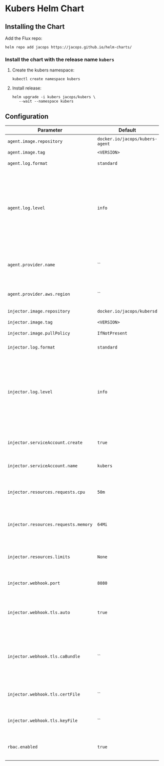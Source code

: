 # Kubers Helm Chart

## Installing the Chart
Add the Flux repo:
```
helm repo add jacops https://jacops.github.io/helm-charts/
```

### Install the chart with the release name `kubers`
1. Create the kubers namespace:
   ```
   kubectl create namespace kubers
   ```

2. Install release:
   ```
   helm upgrade -i kubers jacops/kubers \
      --wait --namespace kubers
   ```

## Configuration

| Parameter | Default | Description |
| --- | --- | --- |
| `agent.image.repository` | `docker.io/jacops/kubers-agent` | Image repository |
| `agent.image.tag` | `<VERSION>` | Image tag |
| `agent.log.format` | `standard` | Log output format |
| `agent.log.level` | `info` | Log verbosity level. Supported values (in order of detail) are "trace", "debug", "info", "warn", and "err" |
| `agent.provider.name` | `` | If set, the provider annotation doesn't need to be set on pods |
| `agent.provider.aws.region` | `` | AWS region for AWS provider |
| `injector.image.repository` | `docker.io/jacops/kubersd` | Image repository |
| `injector.image.tag` | `<VERSION>` | Image tag |
| `injector.image.pullPolicy` | `IfNotPresent` | Image pull policy |
| `injector.log.format` | `standard` | Log output format |
| `injector.log.level` | `info` | Log verbosity level. Supported values (in order of detail) are "trace", "debug", "info", "warn", and "err" |
| `injector.serviceAccount.create` | `true` | If `true`, create a new service account |
| `injector.serviceAccount.name` | `kubers` | Service account to be used
| `injector.resources.requests.cpu` | `50m` | CPU resource requests for the Flux deployment |
| `injector.resources.requests.memory` | `64Mi` | Memory resource requests for the Flux deployment |
| `injector.resources.limits` | `None` | CPU/memory resource limits for the Flux deployment |
| `injector.webhook.port` | `8080` | Address to bind listener to |
| `injector.webhook.tls.auto` | `true` | Should the self-signed certs be used for the mutation webhook |
| `injector.webhook.tls.caBundle` | `` | CA bundle for webhook. Should be used in conjunction with `certFile` and `keyFile` |
| `injector.webhook.tls.certFile` | `` | PEM-encoded TLS certificate to serve |
| `injector.webhook.tls.keyFile` | `` | PEM-encoded TLS private key to serve |
| `rbac.enabled` | `true` | If `true`, create and use RBAC resources |
